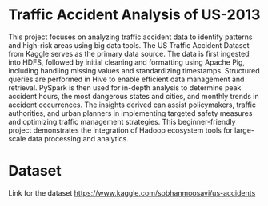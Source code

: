 # Traffic Accident Analysis of US-2013
This project focuses on analyzing traffic accident data to identify patterns and high-risk areas using big data tools. The US Traffic Accident Dataset from Kaggle serves as the primary data source. The data is first ingested into HDFS, followed by initial cleaning and formatting using Apache Pig, including handling missing values and standardizing timestamps. Structured queries are performed in Hive to enable efficient data management and retrieval. PySpark is then used for in-depth analysis to determine peak accident hours, the most dangerous states and cities, and monthly trends in accident occurrences. The insights derived can assist policymakers, traffic authorities, and urban planners in implementing targeted safety measures and optimizing traffic management strategies. This beginner-friendly project demonstrates the integration of Hadoop ecosystem tools for large-scale data processing and analytics.
# Dataset 
Link for the dataset https://www.kaggle.com/sobhanmoosavi/us-accidents 
